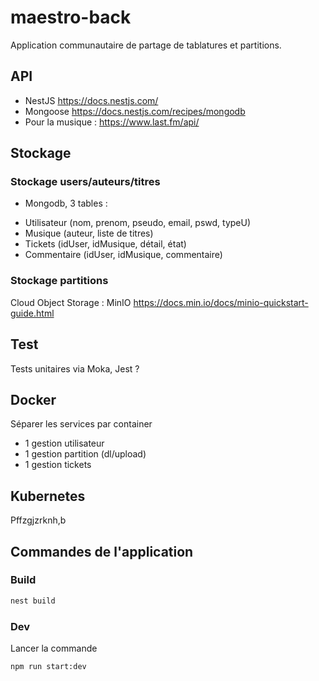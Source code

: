 # maestro-back

Application communautaire de partage de tablatures et partitions.

## API

 - NestJS https://docs.nestjs.com/
 - Mongoose https://docs.nestjs.com/recipes/mongodb
 - Pour la musique : https://www.last.fm/api/

## Stockage

### Stockage users/auteurs/titres

 * Mongodb, 3 tables :
 - Utilisateur (nom, prenom, pseudo, email, pswd, typeU)
 - Musique (auteur, liste de titres)
 - Tickets (idUser, idMusique, détail, état)
 - Commentaire (idUser, idMusique, commentaire)

### Stockage partitions

Cloud Object Storage : MinIO  https://docs.min.io/docs/minio-quickstart-guide.html

## Test

Tests unitaires via Moka, Jest ?

## Docker

Séparer les services par container
 - 1 gestion utilisateur
 - 1 gestion partition (dl/upload)
 - 1 gestion tickets

## Kubernetes

Pffzgjzrknh,b


## Commandes de l'application 
### Build
```sh
nest build
```
### Dev
Lancer la commande
```sh
npm run start:dev
```

